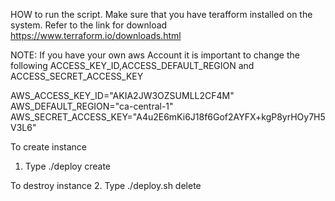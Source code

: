 HOW to run the script.
Make sure that you have terafform installed on the system. 
Refer to the link for download https://www.terraform.io/downloads.html



NOTE: If you have your own aws Account it is important to change the following ACCESS_KEY_ID,ACCESS_DEFAULT_REGION and ACCESS_SECRET_ACCESS_KEY

AWS_ACCESS_KEY_ID="AKIA2JW3OZSUMLL2CF4M"
AWS_DEFAULT_REGION="ca-central-1"
AWS_SECRET_ACCESS_KEY="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" 

To create instance
1. Type ./deploy create

To destroy instance
2. Type ./deploy.sh delete
